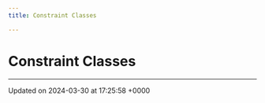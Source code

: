 ```yaml
---
title: Constraint Classes

---
```


# Constraint Classes








-------------------------------

Updated on 2024-03-30 at 17:25:58 +0000